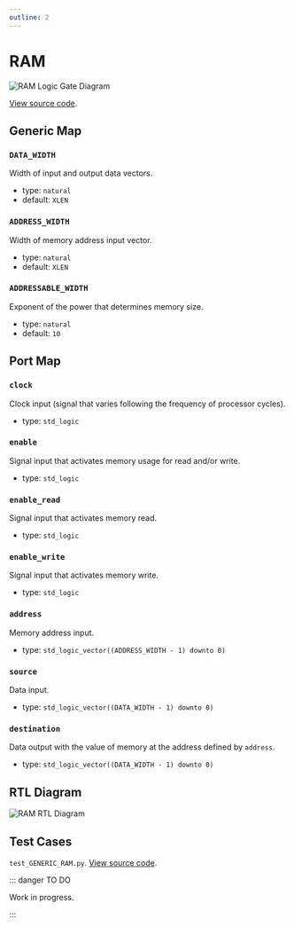 ```yaml
---
outline: 2
---
```


# RAM <Badge type="info" text="GENERIC_RAM.vhd"/>

![RAM Logic Gate Diagram](/images/referencia/componentes/generic_ram.drawio.svg)

[View source code](https://github.com/pfeinsper/24a-CTI-RISCV/blob/main/src/GENERIC_RAM.vhd).

## Generic Map

### `DATA_WIDTH`

Width of input and output data vectors.

- type: `natural`
- default: `XLEN`

### `ADDRESS_WIDTH`

Width of memory address input vector.

- type: `natural`
- default: `XLEN`

### `ADDRESSABLE_WIDTH`

Exponent of the power that determines memory size.

- type: `natural`
- default: `10`

## Port Map

### `clock`

Clock input (signal that varies following the frequency of processor cycles).

- type: `std_logic`

### `enable`

Signal input that activates memory usage for read and/or write.

- type: `std_logic`

### `enable_read`

Signal input that activates memory read.

- type: `std_logic`

### `enable_write`

Signal input that activates memory write.

- type: `std_logic`

### `address`

Memory address input.

- type: `std_logic_vector((ADDRESS_WIDTH - 1) downto 0)`

### `source`

Data input.

- type: `std_logic_vector((DATA_WIDTH - 1) downto 0)`

### `destination`

Data output with the value of memory at the address defined by `address`.

- type: `std_logic_vector((DATA_WIDTH - 1) downto 0)`

## RTL Diagram

![RAM RTL Diagram](/images/referencia/componentes/generic_ram_netlist.svg)

## Test Cases

`test_GENERIC_RAM.py`.
[View source code](https://github.com/pfeinsper/24a-CTI-RISCV/blob/main/test/test_GENERIC_RAM.py).

::: danger TO DO

Work in progress.

:::
